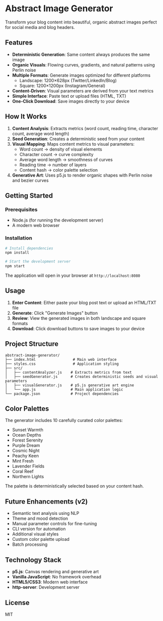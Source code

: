 # Abstract Image Generator

Transform your blog content into beautiful, organic abstract images perfect for social media and blog headers.

## Features

- **Deterministic Generation**: Same content always produces the same image
- **Organic Visuals**: Flowing curves, gradients, and natural patterns using Perlin noise
- **Multiple Formats**: Generate images optimized for different platforms
  - Landscape: 1200×628px (Twitter/LinkedIn/Blog)
  - Square: 1200×1200px (Instagram/General)
- **Content-Driven**: Visual parameters are derived from your text metrics
- **Simple Interface**: Paste text or upload files (HTML, TXT)
- **One-Click Download**: Save images directly to your device

## How It Works

1. **Content Analysis**: Extracts metrics (word count, reading time, character count, average word length)
2. **Seed Generation**: Creates a deterministic seed from your content
3. **Visual Mapping**: Maps content metrics to visual parameters:
   - Word count → density of visual elements
   - Character count → curve complexity
   - Average word length → smoothness of curves
   - Reading time → number of layers
   - Content hash → color palette selection
4. **Generative Art**: Uses p5.js to render organic shapes with Perlin noise and bezier curves

## Getting Started

### Prerequisites

- Node.js (for running the development server)
- A modern web browser

### Installation

```bash
# Install dependencies
npm install

# Start the development server
npm start
```

The application will open in your browser at `http://localhost:8080`

## Usage

1. **Enter Content**: Either paste your blog post text or upload an HTML/TXT file
2. **Generate**: Click "Generate Images" button
3. **Review**: View the generated images in both landscape and square formats
4. **Download**: Click download buttons to save images to your device

## Project Structure

```
abstract-image-generator/
├── index.html                 # Main web interface
├── styles.css                 # Application styling
├── src/
│   ├── contentAnalyzer.js    # Extracts metrics from text
│   ├── seedGenerator.js      # Creates deterministic seeds and visual parameters
│   ├── visualGenerator.js    # p5.js generative art engine
│   └── app.js                # Main application logic
└── package.json              # Project dependencies
```

## Color Palettes

The generator includes 10 carefully curated color palettes:
- Sunset Warmth
- Ocean Depths
- Forest Serenity
- Purple Dream
- Cosmic Night
- Peachy Keen
- Mint Fresh
- Lavender Fields
- Coral Reef
- Northern Lights

The palette is deterministically selected based on your content hash.

## Future Enhancements (v2)

- Semantic text analysis using NLP
- Theme and mood detection
- Manual parameter controls for fine-tuning
- CLI version for automation
- Additional visual styles
- Custom color palette upload
- Batch processing

## Technology Stack

- **p5.js**: Canvas rendering and generative art
- **Vanilla JavaScript**: No framework overhead
- **HTML5/CSS3**: Modern web interface
- **http-server**: Development server

## License

MIT
